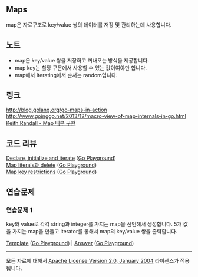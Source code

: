 ## Maps

map은 자료구조로 key/value 쌍의 데이터를 저장 및 관리하는데 사용합니다.

## 노트

* map은 key/value 쌍을 저장하고 꺼내오는 방식을 제공합니다.
* map key는 할당 구문에서 사용할 수 있는 값이여야만 합니다.
* map에서 Iterating에서 순서는 random입니다.

## 링크

http://blog.golang.org/go-maps-in-action  
http://www.goinggo.net/2013/12/macro-view-of-map-internals-in-go.html  
[Keith Randall - Map 내부 구현](https://www.youtube.com/watch?v=Tl7mi9QmLns)

## 코드 리뷰

[Declare, initialize and iterate](example1/example1.go) ([Go Playground](https://play.golang.org/p/EHfkoipKYF))  
[Map literals과 delete](example2/example2.go) ([Go Playground](https://play.golang.org/p/B2klwmqmPZ))  
[Map key restrictions](example3/example3.go) ([Go Playground](https://play.golang.org/p/LZRHA7FG6s))  

## 연습문제

### 연습문제 1

key와 value로 각각 string과 integer를 가지는 map을 선언해서 생성합니다. 5개 값을 가지는 map을 만들고 iterator를 통해서 map의 key/value 쌍을 출력합니다.

[Template](exercises/template1/template1.go) ([Go Playground](https://play.golang.org/p/E2VFcOY1o6)) |
[Answer](exercises/exercise1/exercise1.go) ([Go Playground](https://play.golang.org/p/uT_pwbOgNc))
___
모든 자료에 대해서 [Apache License Version 2.0, January 2004](http://www.apache.org/licenses/LICENSE-2.0) 라이센스가 적용됩니다.
